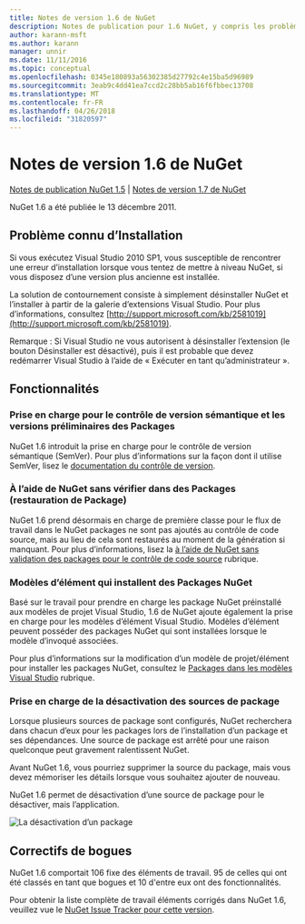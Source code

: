 ```yaml
---
title: Notes de version 1.6 de NuGet
description: Notes de publication pour 1.6 NuGet, y compris les problèmes connus, les correctifs de bogues, les fonctionnalités ajoutées et dcr.
author: karann-msft
ms.author: karann
manager: unnir
ms.date: 11/11/2016
ms.topic: conceptual
ms.openlocfilehash: 0345e180893a56302385d27792c4e15ba5d96989
ms.sourcegitcommit: 3eab9c4dd41ea7ccd2c28bb5ab16f6fbbec13708
ms.translationtype: MT
ms.contentlocale: fr-FR
ms.lasthandoff: 04/26/2018
ms.locfileid: "31820597"
---
```

 # <a name="nuget-16-release-notes"></a>Notes de version 1.6 de NuGet

[Notes de publication NuGet 1.5](../release-notes/nuget-1.5.md) | [Notes de version 1.7 de NuGet](../release-notes/nuget-1.7.md)

NuGet 1.6 a été publiée le 13 décembre 2011.

## <a name="known-installation-issue"></a>Problème connu d’Installation
Si vous exécutez Visual Studio 2010 SP1, vous susceptible de rencontrer une erreur d’installation lorsque vous tentez de mettre à niveau NuGet, si vous disposez d’une version plus ancienne est installée.

La solution de contournement consiste à simplement désinstaller NuGet et l’installer à partir de la galerie d’extensions Visual Studio.  Pour plus d’informations, consultez [http://support.microsoft.com/kb/2581019](http://support.microsoft.com/kb/2581019).

Remarque : Si Visual Studio ne vous autorisent à désinstaller l’extension (le bouton Désinstaller est désactivé), puis il est probable que devez redémarrer Visual Studio à l’aide de « Exécuter en tant qu’administrateur ».

## <a name="features"></a>Fonctionnalités

### <a name="support-for-semantic-versioning-and-prerelease-packages"></a>Prise en charge pour le contrôle de version sémantique et les versions préliminaires des Packages
NuGet 1.6 introduit la prise en charge pour le contrôle de version sémantique (SemVer). Pour plus d’informations sur la façon dont il utilise SemVer, lisez le [documentation du contrôle de version](../create-packages/prerelease-packages.md).

### <a name="using-nuget-without-checking-in-packages-package-restore"></a>À l’aide de NuGet sans vérifier dans des Packages (restauration de Package)
NuGet 1.6 prend désormais en charge de première classe pour le flux de travail dans le NuGet packages ne sont pas ajoutés au contrôle de code source, mais au lieu de cela sont restaurés au moment de la génération si manquant. Pour plus d’informations, lisez la [à l’aide de NuGet sans validation des packages pour le contrôle de code source](../consume-packages/packages-and-source-control.md) rubrique.

### <a name="item-templates-that-install-nuget-packages"></a>Modèles d’élément qui installent des Packages NuGet
Basé sur le travail pour prendre en charge les package NuGet préinstallé aux modèles de projet Visual Studio, 1.6 de NuGet ajoute également la prise en charge pour les modèles d’élément Visual Studio. Modèles d’élément peuvent posséder des packages NuGet qui sont installées lorsque le modèle d’invoqué associées.

Pour plus d’informations sur la modification d’un modèle de projet/élément pour installer les packages NuGet, consultez le [Packages dans les modèles Visual Studio](../visual-studio-extensibility/visual-studio-templates.md) rubrique.

### <a name="support-for-disabling-package-sources"></a>Prise en charge de la désactivation des sources de package
Lorsque plusieurs sources de package sont configurés, NuGet recherchera dans chacun d’eux pour les packages lors de l’installation d’un package et ses dépendances. Une source de package est arrêté pour une raison quelconque peut gravement ralentissent NuGet.

Avant NuGet 1.6, vous pourriez supprimer la source du package, mais vous devez mémoriser les détails lorsque vous souhaitez ajouter de nouveau.

NuGet 1.6 permet de désactivation d’une source de package pour le désactiver, mais l’application.

![La désactivation d’un package](./media/package-source-with-disabled-source.png)

## <a name="bug-fixes"></a>Correctifs de bogues
NuGet 1.6 comportait 106 fixe des éléments de travail. 95 de celles qui ont été classés en tant que bogues et 10 d'entre eux ont des fonctionnalités.

Pour obtenir la liste complète de travail éléments corrigés dans NuGet 1.6, veuillez vue le [NuGet Issue Tracker pour cette version](http://nuget.codeplex.com/workitem/list/advanced?keyword=&status=Closed&type=All&priority=All&release=NuGet%201.6&assignedTo=All&component=All&sortField=Votes&sortDirection=Descending&page=0).
